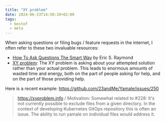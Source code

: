 ```yaml
---
title: "XY problem"
date: 2024-06-23T14:50:19+02:00
tags:
  - bestof
  - meta
---
```


When asking questions or filing bugs / feature requests in the internet, I often
refer to these two invaluable resources:


- [How To Ask Questions The Smart Way](http://www.catb.org/~esr/faqs/smart-questions.html) by Eric S. Raymond
- [XY problem](https://xyproblem.info): The XY problem is asking about your
  attempted solution rather than your actual problem. This leads to enormous
  amounts of wasted time and energy, both on the part of people asking for help,
  and on the part of those providing help.

Here is a recent example: https://github.com/23andMe/Yamale/issues/250

> https://xyproblem.info / Motivation: Somewhat related to #228: It's not
> currently possible to exclude files from a given directory. In the context of
> developing Kubernetes GitOps repository this is often an issue. The ability to
> run yamale on individual files would address it.
